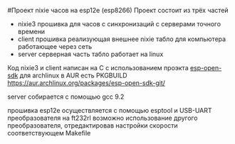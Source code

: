 #Проект nixie часов на esp12e (esp8266)
Проект состоит из трёх частей
* nixie3 прошивка для часов с синхронизаций с серверами точного времени
* client прошивка реализующая внешнее nixie табло для компьютера 
работающее через сеть
* server серверная часть табло работает на linux

Код nixie3 и client написан на C с использованием проэкта 
[esp-open-sdk](https://github.com/pfalcon/esp-open-sdk)
для archlinux в AUR есть PKGBUILD https://aur.archlinux.org/packages/esp-open-sdk-git/

server собирается с помощью gcc 9.2

прошивка esp12e осуществляется с помощью esptool и USB-UART преобразователя
на ft232rl возможно использование другого преобразователя, отредактировав 
настройки скорости соответствующем Makefile
